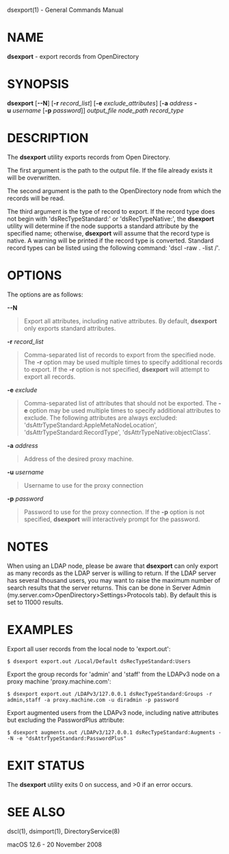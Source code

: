 dsexport(1) - General Commands Manual

# NAME

**dsexport** - export records from OpenDirectory

# SYNOPSIS

**dsexport**
\[**--N**]
\[**-r**&nbsp;*record\_list*]
\[**-e**&nbsp;*exclude\_attributes*]
\[**-a**&nbsp;*address*&nbsp;**-u**&nbsp;*username*&nbsp;\[**-p**&nbsp;*password*]]
*output\_file*
*node\_path*
*record\_type*

# DESCRIPTION

The
**dsexport**
utility exports records from Open Directory.

The first argument is the path to the output file.
If the file already exists it will be overwritten.

The second argument is the path to the OpenDirectory node from which the records will be read.

The third argument is the type of record to export.
If the record type does not begin with
'dsRecTypeStandard:'
or
'dsRecTypeNative:',
the
**dsexport**
utility will determine if the node supports a standard attribute by the specified name;
otherwise,
**dsexport**
will assume that the record type is native.
A warning will be printed if the record type is converted.
Standard record types can be listed using the following command:
'dscl -raw . -list /'.

# OPTIONS

The options are as follows:

**--N**

> Export all attributes, including native attributes.
> By default,
> **dsexport**
> only exports standard attributes.

**-r** *record\_list*

> Comma-separated list of records to export from the specified node.
> The
> **-r**
> option may be used multiple times to specify additional records to export.
> If the
> **-r**
> option is not specified,
> **dsexport**
> will attempt to export all records.

**-e** *exclude*

> Comma-separated list of attributes that should not be exported.
> The
> **-e**
> option may be used multiple times to specify additional attributes to exclude.
> The following attributes are always excluded:
> 'dsAttrTypeStandard:AppleMetaNodeLocation',
> 'dsAttrTypeStandard:RecordType',
> 'dsAttrTypeNative:objectClass'.

**-a** *address*

> Address of the desired proxy machine.

**-u** *username*

> Username to use for the proxy connection

**-p** *password*

> Password to use for the proxy connection.
> If the
> **-p**
> option is not specified,
> **dsexport**
> will interactively prompt for the password.

# NOTES

When using an LDAP node, please be aware that
**dsexport**
can only export as many records as the LDAP server is willing to return.
If the LDAP server has several thousand users, you may want to raise the maximum number of search results that the server returns.
This can be done in Server Admin (my.server.com&gt;OpenDirectory&gt;Settings&gt;Protocols tab).
By default this is set to 11000 results.

# EXAMPLES

Export all user records from the local node to
'export.out':

	$ dsexport export.out /Local/Default dsRecTypeStandard:Users

Export the group records for
'admin'
and
'staff'
from the LDAPv3 node on a proxy machine
'proxy.machine.com':

	$ dsexport export.out /LDAPv3/127.0.0.1 dsRecTypeStandard:Groups -r admin,staff -a proxy.machine.com -u diradmin -p password

Export augmented users from the LDAPv3 node, including native attributes but excluding the PasswordPlus attribute:

	$ dsexport augments.out /LDAPv3/127.0.0.1 dsRecTypeStandard:Augments --N -e "dsAttrTypeStandard:PasswordPlus"

# EXIT STATUS

The **dsexport** utility exits&#160;0 on success, and&#160;&gt;0 if an error occurs.

# SEE ALSO

dscl(1),
dsimport(1),
DirectoryService(8)

macOS 12.6 - 20 November 2008
